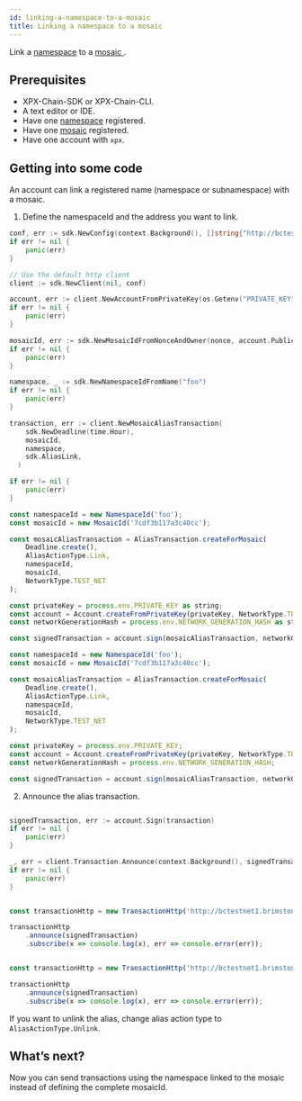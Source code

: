 ```yaml
---
id: linking-a-namespace-to-a-mosaic
title: Linking a namespace to a mosaic
---
```


Link a [namespace](../../built-in-features/namespace.md) to a [ mosaic ](../../built-in-features/mosaic.md).

## Prerequisites

- XPX-Chain-SDK or XPX-Chain-CLI.
- A text editor or IDE.
- Have one [namespace](../../built-in-features/namespace.md) registered.
- Have one [mosaic](../../built-in-features/mosaic.md) registered.
- Have one account with `xpx`.

## Getting into some code

An account can link a registered name (namespace or subnamespace) with a mosaic.

1. Define the namespaceId and the address you want to link.


<!--DOCUSAURUS_CODE_TABS-->
<!--Golang-->
```go
conf, err := sdk.NewConfig(context.Background(), []string{"http://bctestnet1.brimstone.xpxsirius.io:3000"})
if err != nil {
    panic(err)
}

// Use the default http client
client := sdk.NewClient(nil, conf)

account, err := client.NewAccountFromPrivateKey(os.Getenv("PRIVATE_KEY"))
if err != nil {
    panic(err)
}

mosaicId, err := sdk.NewMosaicIdFromNonceAndOwner(nonce, account.PublicAccount.PublicKey)
if err != nil {
    panic(err)
}

namespace, _ := sdk.NewNamespaceIdFromName("foo")
if err != nil {
    panic(err)
}

transaction, err := client.NewMosaicAliasTransaction(
    sdk.NewDeadline(time.Hour),
    mosaicId,
    namespace,
    sdk.AliasLink,
  )

if err != nil {
    panic(err)
}
```

<!--TypeScript-->
```js
const namespaceId = new NamespaceId('foo');
const mosaicId = new MosaicId('7cdf3b117a3c40cc');

const mosaicAliasTransaction = AliasTransaction.createForMosaic(
    Deadline.create(),
    AliasActionType.Link,
    namespaceId,
    mosaicId,
    NetworkType.TEST_NET
);

const privateKey = process.env.PRIVATE_KEY as string;
const account = Account.createFromPrivateKey(privateKey, NetworkType.TEST_NET);
const networkGenerationHash = process.env.NETWORK_GENERATION_HASH as string;

const signedTransaction = account.sign(mosaicAliasTransaction, networkGenerationHash);

```

<!--JavaScript-->
```js
const namespaceId = new NamespaceId('foo');
const mosaicId = new MosaicId('7cdf3b117a3c40cc');

const mosaicAliasTransaction = AliasTransaction.createForMosaic(
    Deadline.create(),
    AliasActionType.Link,
    namespaceId,
    mosaicId,
    NetworkType.TEST_NET
);

const privateKey = process.env.PRIVATE_KEY;
const account = Account.createFromPrivateKey(privateKey, NetworkType.TEST_NET);
const networkGenerationHash = process.env.NETWORK_GENERATION_HASH;

const signedTransaction = account.sign(mosaicAliasTransaction, networkGenerationHash);

```

<!--END_DOCUSAURUS_CODE_TABS-->

2. Announce the alias transaction.

<!--DOCUSAURUS_CODE_TABS-->
<!--Golang-->
```go

signedTransaction, err := account.Sign(transaction)
if err != nil {
    panic(err)
}

_, err = client.Transaction.Announce(context.Background(), signedTransaction)
if err != nil {
    panic(err)
}
```

<!--TypeScript-->
```js

const transactionHttp = new TransactionHttp('http://bctestnet1.brimstone.xpxsirius.io:3000');

transactionHttp
    .announce(signedTransaction)
    .subscribe(x => console.log(x), err => console.error(err));
```

<!--JavaScript-->
```js

const transactionHttp = new TransactionHttp('http://bctestnet1.brimstone.xpxsirius.io:3000');

transactionHttp
    .announce(signedTransaction)
    .subscribe(x => console.log(x), err => console.error(err));
```

<!--END_DOCUSAURUS_CODE_TABS-->

If you want to unlink the alias, change alias action type to `AliasActionType.Unlink`.

## What’s next?

Now you can send transactions using the namespace linked to the mosaic instead of defining the complete mosaicId.


